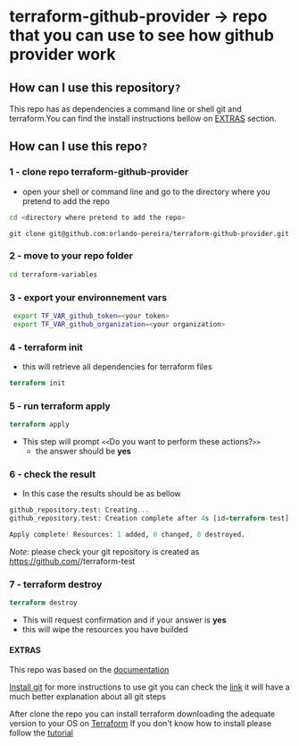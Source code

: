 # terraform-github-provider -> repo that you can use to see how github provider work

## How can I use this repository`?`

This repo has as dependencies a command line or shell git and terraform.You can find the install instructions bellow on [EXTRAS](#extras) section.

## How can I use this repo`?`

### 1 - clone repo terraform-github-provider

- open your shell or command line and go to the directory where you pretend to add the repo

```bash
cd <directory where pretend to add the repo>
```

```git
git clone git@github.com:orlando-pereira/terraform-github-provider.git
```

### 2 - move to your repo folder

```bash
cd terraform-variables
```

### 3 - export your environnement vars

```bash
 export TF_VAR_github_token=<your token>
 export TF_VAR_github_organization=<your organization>
```

### 4 - terraform init

- this will retrieve all dependencies for terraform files

```terraform
terraform init
```

### 5 - run terraform apply

```terraform
terraform apply
```

- This step will prompt `<<`Do you want to perform these actions?`>>`
  - the answer should be **yes**

### 6 - check the result

- In this case the results should be as bellow

```terraform
github_repository.test: Creating...
github_repository.test: Creation complete after 4s [id=terraform-test]

Apply complete! Resources: 1 added, 0 changed, 0 destroyed.
```

_Note_: please check your git repository is created as https://github.com/<your organization>/terraform-test

### 7 - terraform destroy

```terraform
terraform destroy
```

- This will request confirmation and if your answer is **yes**
- this will wipe the resources you have builded
  
#### EXTRAS

This repo was based on the [documentation](https://www.terraform.io/docs/providers/github/index.html)

[Install git](https://gist.github.com/derhuerst/1b15ff4652a867391f03#file-intro-md)
for more instructions to use git you can check the [link](https://rogerdudler.github.io/git-guide/) it will have a much better explanation about all git steps

After clone the repo you can install terraform downloading the adequate version to your OS on [Terraform](https://www.terraform.io/downloads.html)
If you don't know how to install please follow the [tutorial](https://learn.hashicorp.com/terraform/getting-started/install.html)
